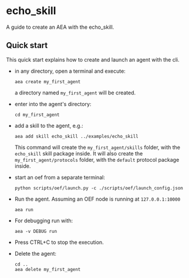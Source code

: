 # echo_skill

A guide to create an AEA with the echo_skill.

## Quick start

This quick start explains how to create and launch an agent with the cli.

- in any directory, open a terminal and execute: 
    
      aea create my_first_agent
 
  a directory named `my_first_agent` will be created.

- enter into the agent's directory:

      cd my_first_agent

- add a skill to the agent, e.g.:

      aea add skill echo_skill ../examples/echo_skill

  This command will create the `my_first_agent/skills` folder, with the `echo_skill` skill package inside. It will also create the `my_first_agent/protocols` folder, with the `default` protocol package inside.

- start an oef from a separate terminal:

      python scripts/oef/launch.py -c ./scripts/oef/launch_config.json

- Run the agent. Assuming an OEF node is running at `127.0.0.1:10000`

      aea run

- For debugging run with:

      aea -v DEBUG run

- Press CTRL+C to stop the execution.

- Delete the agent:

      cd ..
      aea delete my_first_agent

